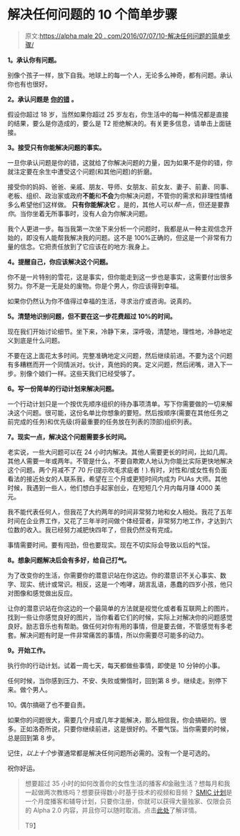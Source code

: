 # 解决任何问题的 10 个简单步骤

> 原文:[https://alpha male 20 . com/2016/07/07/10-解决任何问题的简单步骤/](https://alphamale20.com/2016/07/07/10-simple-steps-to-solve-any-problem/)

**1。承认你有问题。**

别像个孩子一样，放下自我。地球上的每一个人，无论多么神奇，都有问题。承认你也有也很好。

**2。承认问题是** [**你的错**](https://blackdragonblog.com/2015/01/04/everything-life-fault/) **。**

假设你超过 18 岁，当然如果你超过 25 岁左右，你生活中的每一种情况都是直接的结果，要么是你造成的，要么是 T2 拒绝解决的。有关更多信息，请单击上面链接。

**3。接受只有你能解决问题的事实。**

一旦你承认问题是你的错，这就给了你解决问题的力量，因为如果不是你的错，你就注定要在余生中遭受这个问题(和其他问题)的折磨。

接受你的妈妈、爸爸、亲戚、朋友、导师、女朋友、前女友、妻子、前妻、同事、老板、组织、政治家或政府**不能**和**不会**为你解决问题，不管你的需求和非理性情绪多么希望他们这样做。 **只有你能解决它** 。是的，其他人可以*帮*一点，但还是要靠*你*。当你坐着无所事事时，没有人会为你解决问题。

我个人更进一步。每当我第一次坐下来分析一个问题时，我都是从一种主观信念开始的，即没有人能帮我解决我的问题。这不是 100%正确的，但这是一个非常有力量的信念。它把责任放到了它应该在的地方:我身上。

**4。提醒自己，你应该解决这个问题。**

你不是一片特别的雪花，这是事实，但你能走到这一步也是事实，这需要付出很多努力。你不是一无是处的废物。你是个男人，你应该得到幸福。

如果你仍然认为你不值得过幸福的生活，寻求治疗或咨询。说真的。

**5。清楚地识别问题，但不要在这一步花费超过 10%的时间。**

现在我们开始讨论细节。坐下来，冷静下来，深呼吸，清楚地，理性地，冷静地定义到底是什么问题。

不要在这上面花太多时间。完整准确地定义问题，然后继续前进。不要为这个问题有多糟糕而开一个同情派对。伙计，真他妈的爽。定义问题，然后闭嘴，进入下一步。别像个娘们一样。这些天我们已经受够了。

**6。写一份简单的行动计划来解决问题。**

一个行动计划只是一个按优先顺序组织的待办事项清单。写下你需要做的一切来解决这个问题。很可能，这份名单比你想象的要短。然后按顺序(需要在其他任务之前完成的任务)和优先级(将最重要的任务放在列表的顶部)组织列表。

**7。现实一点，解决这个问题需要多长时间。**

老实说，一些大问题可以在 24 小时内解决。其他人需要更长的时间，比如几周。其他人需要一年或两年。不管是什么，不要自欺欺人地认为你能比实际更快地解决这个问题。两个月减不了 70 斤(提示吹毛求疵者！).有时，对性和/或女性有负面看法的接近处女的人联系我，希望在三个月或更短时间内成为 PUAs 大师。其他时候，我遇到一些人，他们想白手起家创业，在短短几个月内每月赚 4000 美元。

我不能代表任何人，但我花了大约两年的时间非常努力地和女人相处。我花了五年时间在企业界工作，又花了三年半时间做个体经营者，非常努力地工作，才达到六位数的收入。我已经努力减肥快四年了，但我仍然没有完成。

事情需要时间。要有闯劲，但也要现实。现在不切实际会导致以后的气馁。

**8。想象问题解决后会有多好，给自己打气。**

为了改变你的生活，你需要你的潜意识站在你这边。你的潜意识不关心事实、数字、现实、统计或常识。相反，这是一个咆哮，胡言乱语，愚蠢的四岁小孩，他只对图像和感觉做出反应。

让你的潜意识站在你这边的一个最简单的方法就是视觉化或者看互联网上的图片。找到一些让你感觉良好的图片，当你看着它们的时候，实际上对解决你的问题感觉良好。励志音乐也有帮助。做任何对你有用的事情，但是要去做，不管感觉有多老套。解决问题有时是一件非常痛苦的事情，所以你需要尽可能多的动力。

**9。开始工作。**

执行你的行动计划。试着一周七天，每天都做些事情，即使是 10 分钟的小事。

任何时候，当你感到压力、不安、失败或懒惰时，回到第 8 步。继续走。别停下来。做个男人。

10。偶尔搞砸了也不要自责。

如果你的问题很大，需要几个月或几年才能解决，那么相信我，你会搞砸的。很多。正如洛奇所说，只要你继续前进，这是很好的。不要气馁。当你需要的时候，总是回到第 8 步。

记住，*以上十个*步骤通常都是解决任何问题所必需的。没有一个是可选的。

祝你好运。

> 想要超过 35 小时的如何改善你的女性生活的播客*和*金融生活？想每月和我一起做两次教练吗？想要获得数小时基于技术的视频和音频？ [SMIC 计划](https://alphamale20.kartra.com/page/vIL17)是一个月度播客和辅导计划，只要你注册，你就可以获得大量独家、仅限会员的 Alpha 2.0 内容，并且你可以随时取消。点击[此处](https://alphamale20.kartra.com/page/vIL17)了解详情。
> 
> T9】